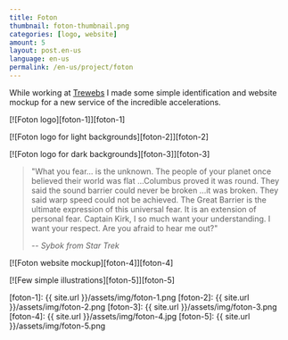 ```yaml
---
title: Foton
thumbnail: foton-thumbnail.png
categories: [logo, website]
amount: 5
layout: post.en-us
language: en-us
permalink: /en-us/project/foton
---
```


While working at [Trewebs](http://trewebs.com) I made some simple identification and website mockup for a new service of the incredible accelerations.

[![Foton logo][foton-1]][foton-1]

[![Foton logo for light backgrounds][foton-2]][foton-2]

[![Foton logo for dark backgrounds][foton-3]][foton-3]

> "What you fear... is the unknown. The people of your planet once believed their world was flat ...Columbus proved it was round. They said the sound barrier could never be broken ...it was broken. They said warp speed could not be achieved. The Great Barrier is the ultimate expression of this universal fear. It is an extension of personal fear. Captain Kirk, I so much want your understanding. I want your respect. Are you afraid to hear me out?"
>
> -- <cite>Sybok from Star Trek</cite>

[![Foton website mockup][foton-4]][foton-4]

[![Few simple illustrations][foton-5]][foton-5]

[foton-1]: {{ site.url }}/assets/img/foton-1.png
[foton-2]: {{ site.url }}/assets/img/foton-2.png
[foton-3]: {{ site.url }}/assets/img/foton-3.png
[foton-4]: {{ site.url }}/assets/img/foton-4.jpg
[foton-5]: {{ site.url }}/assets/img/foton-5.png